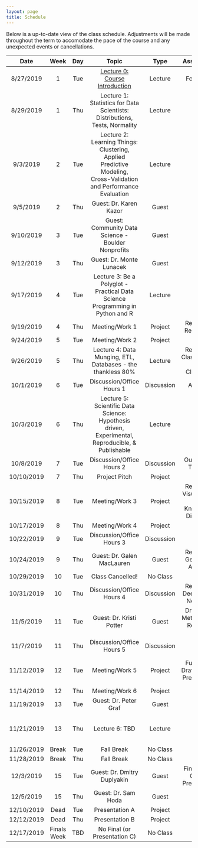 ```yaml
---
layout: page
title: Schedule
---
```


Below is a up-to-date view of the class schedule. Adjustments will be made throughout the term to accomodate the pace of the course and any unexpected events or cancellations.

**Date**|**Week**|**Day**|**Topic**|**Type**|**Assignment**|**Due**
:-----:|:-----:|:-----:|:-----:|:-----:|:-----:|:-----:
8/27/2019|1|Tue|[Lecture 0: Course Introduction](https://docs.google.com/presentation/d/1nGcUFW1eMshMngKgJ3I6yVREEP6hEP5AnzhwOq6PI1U/edit?usp=sharing)|Lecture|Fork Repo| 
8/29/2019|1|Thu|Lecture 1: Statistics for Data Scientists: Distributions, Tests, Normality|Lecture| | 
9/3/2019|2|Tue|Lecture 2: Learning Things: Clustering, Applied Predictive Modeling, <br/>Cross-Validation and Performance Evaluation|Lecture| |Fork Repo
9/5/2019|2|Thu|Guest: Dr. Karen Kazor|Guest| | 
9/10/2019|3|Tue|Guest: Community Data Science - Boulder Nonprofits|Guest| | 
9/12/2019|3|Thu|Guest: Dr. Monte Lunacek|Guest| | 
9/17/2019|4|Tue|Lecture 3: Be a Polyglot - Practical Data Science <br/>Programming in Python and R|Lecture| | 
9/19/2019|4|Thu|Meeting/Work 1|Project|Reading 1: Regression| 
9/24/2019|5|Tue|Meeting/Work 2|Project| | 
9/26/2019|5|Thu|Lecture 4: Data Munging, ETL, Databases - the thankless 80%|Lecture|Reading 2: Classification and Clustering|Reading 1
10/1/2019|6|Tue|Discussion/Office Hours 1|Discussion|Abstract| 
10/3/2019|6|Thu|Lecture 5: Scientific Data Science: Hypothesis driven, <br/>Experimental, Reproducible, & Publishable|Lecture| |Reading 2
10/8/2019|7|Tue|Discussion/Office Hours 2|Discussion|Outline and Timeline|Abstract
10/10/2019|7|Thu|Project Pitch|Project| | 
10/15/2019|8|Tue|Meeting/Work 3|Project|Reading 3: Visualization and <br/>Knowledge Discovery|Outline and Timeline
10/17/2019|8|Thu|Meeting/Work 4|Project| | 
10/22/2019|9|Tue|Discussion/Office Hours 3|Discussion| | 
10/24/2019|9|Thu|Guest: Dr. Galen MacLauren|Guest|Reading 4: Geospatial Analysis|Reading 3
10/29/2019|10|Tue|Class Cancelled!|No Class| | 
10/31/2019|10|Thu|Discussion/Office Hours 4|Discussion|Reading 5: Deep Neural Networks|Reading 4
11/5/2019|11|Tue|Guest: Dr. Kristi Potter|Guest|Draft Data, Methods and Results & Code| 
11/7/2019|11|Thu|Discussion/Office Hours 5|Discussion| |Reading 5
11/12/2019|12|Tue|Meeting/Work 5|Project|Full Rough Draft, Code & Presentation|Draft Data, Methods and Results & Code
11/14/2019|12|Thu|Meeting/Work 6|Project| | 
11/19/2019|13|Tue|Guest: Dr. Peter Graf|Guest| | 
11/21/2019|13|Thu|Lecture 6: TBD|Lecture| |Full Rough Draft, Code & Presentation
11/26/2019|Break|Tue|Fall Break|No Class| | 
11/28/2019|Break|Thu|Fall Break|No Class| | 
12/3/2019|15|Tue|Guest: Dr. Dmitry Duplyakin|Guest|Final Paper, Code & Presentation| 
12/5/2019|15|Thu|Guest: Dr. Sam Hoda|Guest| | 
12/10/2019|Dead|Tue|Presentation A|Project| |Presentation
12/12/2019|Dead|Thu|Presentation B|Project| | 
12/17/2019|Finals Week|TBD|No Final (or Presentation C)|No Class| |Final Paper & Code
